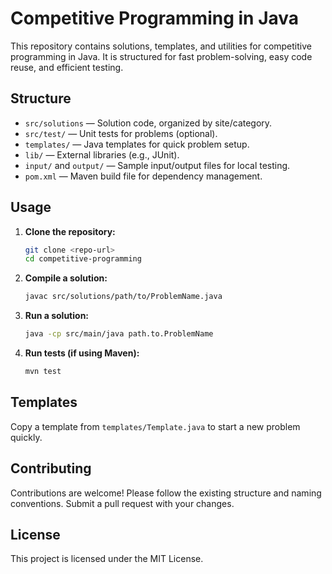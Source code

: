 # Competitive Programming in Java

This repository contains solutions, templates, and utilities for competitive programming in Java. It is structured for fast problem-solving, easy code reuse, and efficient testing.

## Structure

- `src/solutions` — Solution code, organized by site/category.
- `src/test/` — Unit tests for problems (optional).
- `templates/` — Java templates for quick problem setup.
- `lib/` — External libraries (e.g., JUnit).
- `input/` and `output/` — Sample input/output files for local testing.
- `pom.xml` — Maven build file for dependency management.

## Usage

1. **Clone the repository:**
   ```sh
   git clone <repo-url>
   cd competitive-programming
   ```
2. **Compile a solution:**
   ```sh
   javac src/solutions/path/to/ProblemName.java
   ```
3. **Run a solution:**
   ```sh
   java -cp src/main/java path.to.ProblemName
   ```
4. **Run tests (if using Maven):**
   ```sh
   mvn test
   ```

## Templates

Copy a template from `templates/Template.java` to start a new problem quickly.

## Contributing

Contributions are welcome! Please follow the existing structure and naming conventions. Submit a pull request with your changes.

## License

This project is licensed under the MIT License.
